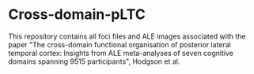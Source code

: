 # Cross-domain-pLTC

This repository contains all foci files and ALE images associated with the paper "The cross-domain functional organisation of posterior lateral temporal cortex: Insights from ALE meta-analyses of seven cognitive domains spanning 9515 participants", Hodgson et al.
